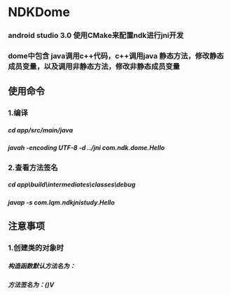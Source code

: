 # NDKDome
### android studio 3.0 使用CMake来配置ndk进行jni开发
### dome中包含 java调用c++代码，c++调用java 静态方法，修改静态成员变量，以及调用非静态方法，修改非静态成员变量

## 使用命令
### 1.编译
##### cd app/src/main/java
##### javah -encoding UTF-8 -d ../jni com.ndk.dome.Hello

### 2.查看方法签名
##### cd app\build\intermediates\classes\debug
##### javap -s com.lqm.ndkjnistudy.Hello

## 注意事项
### 1.创建类的对象时
##### 构造函数默认方法名为：<init>
##### 方法签名为：()V
